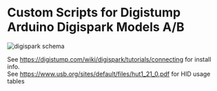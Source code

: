 # Custom Scripts for Digistump Arduino Digispark Models A/B

![digispark schema](http://www.qsun.me/images/lilytiny/digispark.png)

See https://digistump.com/wiki/digispark/tutorials/connecting for install info.  
See https://www.usb.org/sites/default/files/hut1_21_0.pdf for HID usage tables  
